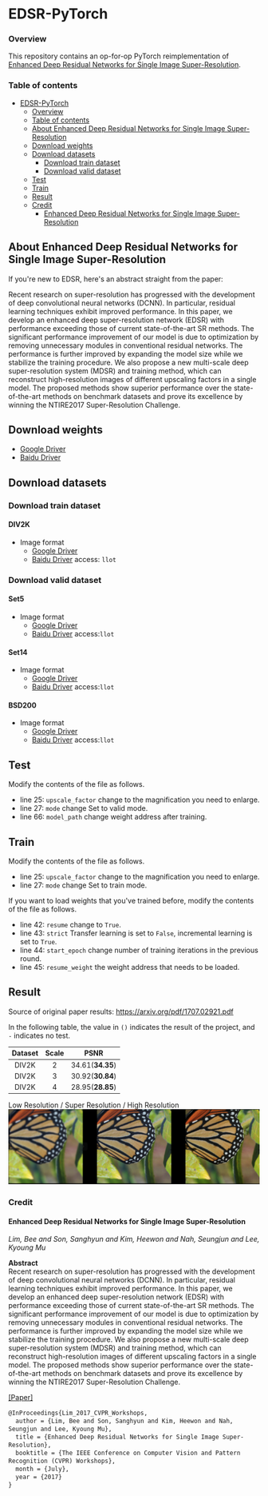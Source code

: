 # EDSR-PyTorch

### Overview

This repository contains an op-for-op PyTorch reimplementation of [Enhanced Deep Residual Networks for Single Image Super-Resolution](https://arxiv.org/abs/1707.02921).

### Table of contents

- [EDSR-PyTorch](#edsr-pytorch)
    - [Overview](#overview)
    - [Table of contents](#table-of-contents)
    - [About Enhanced Deep Residual Networks for Single Image Super-Resolution](#about-enhanced-deep-residual-networks-for-single-image-super-resolution)
    - [Download weights](#download-weights)
    - [Download datasets](#download-datasets)
        - [Download train dataset](#download-train-dataset)
        - [Download valid dataset](#download-valid-dataset)
    - [Test](#test)
    - [Train](#train)
    - [Result](#result)
    - [Credit](#credit)
        - [Enhanced Deep Residual Networks for Single Image Super-Resolution](#enhanced-deep-residual-networks-for-single-image-super-resolution)

## About Enhanced Deep Residual Networks for Single Image Super-Resolution

If you're new to EDSR, here's an abstract straight from the paper:

Recent research on super-resolution has progressed with the development of deep convolutional neural networks
(DCNN). In particular, residual learning techniques exhibit improved performance. In this paper, we develop an enhanced deep super-resolution
network (EDSR) with performance exceeding those of current state-of-the-art SR methods. The significant performance improvement of our model is due to
optimization by removing unnecessary modules in conventional residual networks. The performance is further improved by expanding the model size while
we stabilize the training procedure. We also propose a new multi-scale deep super-resolution system (MDSR) and training method, which can reconstruct
high-resolution images of different upscaling factors in a single model. The proposed methods show superior performance over the state-of-the-art
methods on benchmark datasets and prove its excellence by winning the NTIRE2017 Super-Resolution Challenge.

## Download weights

- [Google Driver](https://drive.google.com/drive/folders/17ju2HN7Y6pyPK2CC_AqnAfTOe9_3hCQ8?usp=sharing)
- [Baidu Driver](https://pan.baidu.com/s/1yNs4rqIb004-NKEdKBJtYg?pwd=llot)

## Download datasets

### Download train dataset

#### DIV2K

- Image format
    - [Google Driver](https://drive.google.com/drive/folders/12kdXxN2Y2EtUmf0Ob4zhOJBZwg_eUj3J?usp=sharing)
    - [Baidu Driver](https://pan.baidu.com/s/1EXXbhxxRDtqPosT2WL8NkA) access: `llot`

### Download valid dataset

#### Set5

- Image format
    - [Google Driver](https://drive.google.com/file/d/1GtQuoEN78q3AIP8vkh-17X90thYp_FfU/view?usp=sharing)
    - [Baidu Driver](https://pan.baidu.com/s/1dlPcpwRPUBOnxlfW5--S5g) access:`llot`

#### Set14

- Image format
    - [Google Driver](https://drive.google.com/file/d/1CzwwAtLSW9sog3acXj8s7Hg3S7kr2HiZ/view?usp=sharing)
    - [Baidu Driver](https://pan.baidu.com/s/1KBS38UAjM7bJ_e6a54eHaA) access:`llot`

#### BSD200

- Image format
    - [Google Driver](https://drive.google.com/file/d/1cdMYTPr77RdOgyAvJPMQqaJHWrD5ma5n/view?usp=sharing)
    - [Baidu Driver](https://pan.baidu.com/s/1xahPw4dNNc3XspMMOuw1Bw) access:`llot`

## Test

Modify the contents of the file as follows.

- line 25: `upscale_factor` change to the magnification you need to enlarge.
- line 27: `mode` change Set to valid mode.
- line 66: `model_path` change weight address after training.

## Train

Modify the contents of the file as follows.

- line 25: `upscale_factor` change to the magnification you need to enlarge.
- line 27: `mode` change Set to train mode.

If you want to load weights that you've trained before, modify the contents of the file as follows.

- line 42: `resume` change to `True`.
- line 43: `strict` Transfer learning is set to `False`, incremental learning is set to `True`.
- line 44: `start_epoch` change number of training iterations in the previous round.
- line 45: `resume_weight` the weight address that needs to be loaded.

## Result

Source of original paper results: https://arxiv.org/pdf/1707.02921.pdf

In the following table, the value in `()` indicates the result of the project, and `-` indicates no test.

| Dataset | Scale |       PSNR       |
|:-------:|:-----:|:----------------:|
|  DIV2K  |   2   | 34.61(**34.35**) |
|  DIV2K  |   3   | 30.92(**30.84**) |
|  DIV2K  |   4   | 28.95(**28.85**) |

Low Resolution / Super Resolution / High Resolution
<span align="center"><img src="assets/result.png"/></span>

### Credit

#### Enhanced Deep Residual Networks for Single Image Super-Resolution

_Lim, Bee and Son, Sanghyun and Kim, Heewon and Nah, Seungjun and Lee, Kyoung Mu_ <br>

**Abstract** <br>
Recent research on super-resolution has progressed with the development of deep convolutional neural networks
(DCNN). In particular, residual learning techniques exhibit improved performance. In this paper, we develop an enhanced deep super-resolution
network (EDSR) with performance exceeding those of current state-of-the-art SR methods. The significant performance improvement of our model is due to
optimization by removing unnecessary modules in conventional residual networks. The performance is further improved by expanding the model size while
we stabilize the training procedure. We also propose a new multi-scale deep super-resolution system (MDSR) and training method, which can reconstruct
high-resolution images of different upscaling factors in a single model. The proposed methods show superior performance over the state-of-the-art
methods on benchmark datasets and prove its excellence by winning the NTIRE2017 Super-Resolution Challenge.

[[Paper]](https://arxiv.org/pdf/1707.02921)

```
@InProceedings{Lim_2017_CVPR_Workshops,
  author = {Lim, Bee and Son, Sanghyun and Kim, Heewon and Nah, Seungjun and Lee, Kyoung Mu},
  title = {Enhanced Deep Residual Networks for Single Image Super-Resolution},
  booktitle = {The IEEE Conference on Computer Vision and Pattern Recognition (CVPR) Workshops},
  month = {July},
  year = {2017}
}
```
